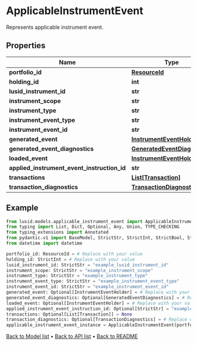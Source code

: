 # ApplicableInstrumentEvent

Represents applicable instrument event.
## Properties
Name | Type | Description | Notes
------------ | ------------- | ------------- | -------------
**portfolio_id** | [**ResourceId**](ResourceId.md) |  | 
**holding_id** | **int** |  | 
**lusid_instrument_id** | **str** |  | 
**instrument_scope** | **str** |  | 
**instrument_type** | **str** |  | 
**instrument_event_type** | **str** |  | 
**instrument_event_id** | **str** |  | 
**generated_event** | [**InstrumentEventHolder**](InstrumentEventHolder.md) |  | [optional] 
**generated_event_diagnostics** | [**GeneratedEventDiagnostics**](GeneratedEventDiagnostics.md) |  | [optional] 
**loaded_event** | [**InstrumentEventHolder**](InstrumentEventHolder.md) |  | [optional] 
**applied_instrument_event_instruction_id** | **str** |  | [optional] 
**transactions** | [**List[Transaction]**](Transaction.md) |  | [optional] 
**transaction_diagnostics** | [**TransactionDiagnostics**](TransactionDiagnostics.md) |  | [optional] 
## Example

```python
from lusid.models.applicable_instrument_event import ApplicableInstrumentEvent
from typing import List, Dict, Optional, Any, Union, TYPE_CHECKING
from typing_extensions import Annotated
from pydantic.v1 import BaseModel, StrictStr, StrictInt, StrictBool, StrictFloat, StrictBytes, Field, validator, ValidationError, conlist, constr
from datetime import datetime

portfolio_id: ResourceId = # Replace with your value
holding_id: StrictInt = # Replace with your value
lusid_instrument_id: StrictStr = "example_lusid_instrument_id"
instrument_scope: StrictStr = "example_instrument_scope"
instrument_type: StrictStr = "example_instrument_type"
instrument_event_type: StrictStr = "example_instrument_event_type"
instrument_event_id: StrictStr = "example_instrument_event_id"
generated_event: Optional[InstrumentEventHolder] = # Replace with your value
generated_event_diagnostics: Optional[GeneratedEventDiagnostics] = # Replace with your value
loaded_event: Optional[InstrumentEventHolder] = # Replace with your value
applied_instrument_event_instruction_id: Optional[StrictStr] = "example_applied_instrument_event_instruction_id"
transactions: Optional[List[Transaction]] = None
transaction_diagnostics: Optional[TransactionDiagnostics] = # Replace with your value
applicable_instrument_event_instance = ApplicableInstrumentEvent(portfolio_id=portfolio_id, holding_id=holding_id, lusid_instrument_id=lusid_instrument_id, instrument_scope=instrument_scope, instrument_type=instrument_type, instrument_event_type=instrument_event_type, instrument_event_id=instrument_event_id, generated_event=generated_event, generated_event_diagnostics=generated_event_diagnostics, loaded_event=loaded_event, applied_instrument_event_instruction_id=applied_instrument_event_instruction_id, transactions=transactions, transaction_diagnostics=transaction_diagnostics)

```

[Back to Model list](../README.md#documentation-for-models) &#8226; [Back to API list](../README.md#documentation-for-api-endpoints) &#8226; [Back to README](../README.md)

